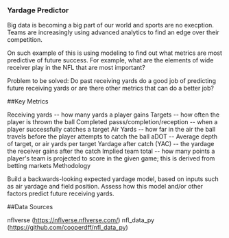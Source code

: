 <h3>Yardage Predictor</h3>

Big data is becoming a big part of our world and sports are no execption. Teams are increasingly using advanced analytics to find an edge over their competition.

On such example of this is using modeling to find out what metrics are most predictive of future success. For example, what are the elements of wide receiver play in the NFL that are most important?

Problem to be solved: Do past receiving yards do a good job of predicting future receiving yards or are there other metrics that can do a better job?

##Key Metrics

Receiving yards -- how many yards a player gains
Targets -- how often the player is thrown the ball
Completed passs/completion/reception -- when a player successfully catches a target
Air Yards -- how far in the air the ball travels before the player attempts to catch the ball
aDOT -- Average depth of target, or air yards per target
Yardage after catch (YAC) -- the yardage the receiver gains after the catch
Implied team total -- how many points a player's team is projected to score in the given game; this is derived from betting markets
Methodology

Build a backwards-looking expected yardage model, based on inputs such as air yardage and field position.
Assess how this model and/or other factors predict future receiving yards.


##Data Sources

nflverse (https://nflverse.nflverse.com/)
nfl_data_py (https://github.com/cooperdff/nfl_data_py)
